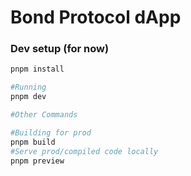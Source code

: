 # Bond Protocol dApp

### Dev setup (for now)

```bash
pnpm install

#Running
pnpm dev

#Other Commands

#Building for prod
pnpm build
#Serve prod/compiled code locally
pnpm preview
```
